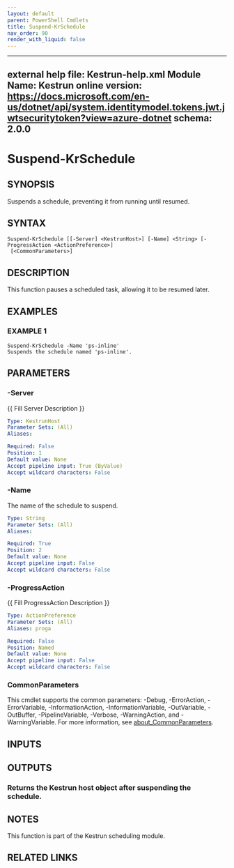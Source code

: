 ```yaml
---
layout: default
parent: PowerShell Cmdlets
title: Suspend-KrSchedule
nav_order: 90
render_with_liquid: false
---
```

---
external help file: Kestrun-help.xml
Module Name: Kestrun
online version: https://docs.microsoft.com/en-us/dotnet/api/system.identitymodel.tokens.jwt.jwtsecuritytoken?view=azure-dotnet
schema: 2.0.0
---

# Suspend-KrSchedule

## SYNOPSIS
Suspends a schedule, preventing it from running until resumed.

## SYNTAX

```
Suspend-KrSchedule [[-Server] <KestrunHost>] [-Name] <String> [-ProgressAction <ActionPreference>]
 [<CommonParameters>]
```

## DESCRIPTION
This function pauses a scheduled task, allowing it to be resumed later.

## EXAMPLES

### EXAMPLE 1
```
Suspend-KrSchedule -Name 'ps-inline'
Suspends the schedule named 'ps-inline'.
```

## PARAMETERS

### -Server
{{ Fill Server Description }}

```yaml
Type: KestrunHost
Parameter Sets: (All)
Aliases:

Required: False
Position: 1
Default value: None
Accept pipeline input: True (ByValue)
Accept wildcard characters: False
```

### -Name
The name of the schedule to suspend.

```yaml
Type: String
Parameter Sets: (All)
Aliases:

Required: True
Position: 2
Default value: None
Accept pipeline input: False
Accept wildcard characters: False
```

### -ProgressAction
{{ Fill ProgressAction Description }}

```yaml
Type: ActionPreference
Parameter Sets: (All)
Aliases: proga

Required: False
Position: Named
Default value: None
Accept pipeline input: False
Accept wildcard characters: False
```

### CommonParameters
This cmdlet supports the common parameters: -Debug, -ErrorAction, -ErrorVariable, -InformationAction, -InformationVariable, -OutVariable, -OutBuffer, -PipelineVariable, -Verbose, -WarningAction, and -WarningVariable. For more information, see [about_CommonParameters](http://go.microsoft.com/fwlink/?LinkID=113216).

## INPUTS

## OUTPUTS

### Returns the Kestrun host object after suspending the schedule.
## NOTES
This function is part of the Kestrun scheduling module.

## RELATED LINKS
